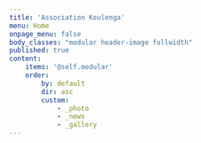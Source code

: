 ```yaml
---
title: 'Association Koulenga'
menu: Home
onpage_menu: false
body_classes: "modular header-image fullwidth"
published: true
content:
    items: '@self.modular'
    order:
        by: default
        dir: asc
        custom:
            - _photo
            - _news
            - _gallery
---
```

